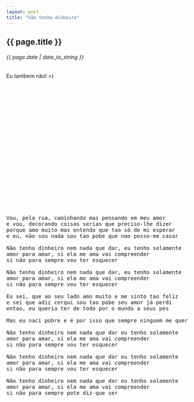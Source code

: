 ```yaml
---
layout: post
title: "não tenho dinheiro"
---
```


## {{ page.title }}

###### {{ page.date | date_to_string }}

Eu tambem não! =)

<center>
<object width="560" height="315"><param name="movie" value="http://www.youtube.com/v/zdCF5Uknu-8?hl=en_US&amp;version=3"></param><param name="allowFullScreen" value="true"></param><param name="allowscriptaccess" value="always"></param><embed src="http://www.youtube.com/v/zdCF5Uknu-8?hl=en_US&amp;version=3" type="application/x-shockwave-flash" width="560" height="315" allowscriptaccess="always" allowfullscreen="true"></embed></object>
</center>

<br>

<pre class="lyric">
Vou, pela rua, caminhando mas pensando em meu amor
e vou, decorando coisas serias que preciso-lhe dizer
porque amo muito mas entendo que tao só de mi esperar
e eu, não sou nada sou tao pobe que nao posso-me casar

Não tenho dinheiro nem nada que dar, eu tenho solamente
amor para amar, si ela me ama vai compreender
si não para sempre vou ter esquecer

Não tenho dinheiro nem nada que dar, eu tenho solamente
amor para amar, si ela me ama vai compreender
si não para sempre vou ter esquecer

Eu sei, que ao seu lado amo muito e me sinto tao feliz
e sei que adiz cerqui sou tao pobe seu amor já perdi
entao, eu queria ter de todo por o mundo a seus pes

Mas eu naci pobre e é por isso que sempre ninguem me quer

Não tenho dinheiro nem nada que dar eu tenho solamente
amor para amar, si ela me ama vai compreender
si não para sempre vou ter esquecer

Não tenho dinheiro nem nada que dar eu tenho solamente
amor para amar, si ela me ama vai compreender
si não para sempre vou ter esquecer

Não tenho dinheiro nem nada que dar eu tenho solamente
amor para amar, si ela me ama vai compreender
si não para sempre pote diz-que ser 
</pre>

<br />
